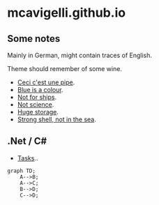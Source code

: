 # mcavigelli.github.io

## Some notes

Mainly in German, might contain traces of English.

Theme should remember of some wine.

* [Ceci c'est une pipe](angular/index.md).
* [Blue is a colour](azure/index.md).
* [Not for ships](docker/index.md).
* [Not science](engineering/index.md).
* [Huge storage](mongo/index.md).
* [Strong shell, not in the sea](powershell/index.md).

## .Net / C#

* [Tasks](net/async/index.md)..

```mermaid
graph TD;
    A-->B;
    A-->C;
    B-->D;
    C-->D;
```
